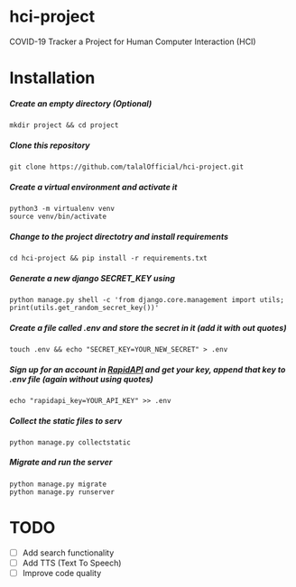 # hci-project
COVID-19 Tracker a Project for Human Computer Interaction (HCI)

# Installation

##### Create an empty directory (Optional)   
`mkdir project && cd project`   
##### Clone this repository   
`git clone https://github.com/talalOfficial/hci-project.git`   
##### Create a virtual environment and activate it   
`python3 -m virtualenv venv`   
`source venv/bin/activate`   
##### Change to the project directotry and install requirements   
`cd hci-project && pip install -r requirements.txt`   
##### Generate a new django SECRET_KEY using   
`python manage.py shell -c 'from django.core.management import utils; print(utils.get_random_secret_key())'`   
##### Create a file called .env and store the secret in it (add it with out quotes)   
`touch .env && echo "SECRET_KEY=YOUR_NEW_SECRET" > .env`   
##### Sign up for an account in [RapidAPI](https://rapidapi.com/) and get your key, append that key to .env file (again without using quotes)   
`echo "rapidapi_key=YOUR_API_KEY" >> .env`   
##### Collect the static files to serv   
`python manage.py collectstatic`   
##### Migrate and run the server   
`python manage.py migrate`   
`python manage.py runserver`   

# TODO
- [ ] Add search functionality
- [ ] Add TTS (Text To Speech)
- [ ] Improve code quality
